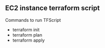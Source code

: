 ## EC2 instance terraform script


Commands to run TFScript
* terraform init
* terraform plan
* terraform apply 